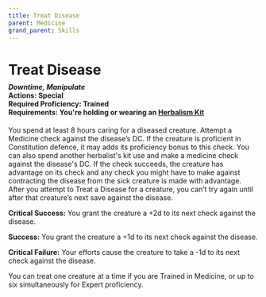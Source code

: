 ```yaml
---
title: Treat Disease
parent: Medicine
grand_parent: Skills
---
```


# Treat Disease

<div style="margin-top:-10px;"></div>

#### *Downtime, Manipulate*<br>**Actions:** Special<br>**Required Proficiency:** Trained<br>**Requirements:** You're holding or wearing an [Herbalism Kit](https://stormchaserroleplaying.com/stormchaserRPG/Equipment/Tools/Herbalism/)
You spend at least 8 hours caring for a diseased creature. Attempt a Medicine check against the disease’s DC. If the creature is proficient in Constitution defence, it may adds its proficiency bonus to this check. You can also spend another herbalist's kit use and make a medicine check against the disease's DC. If the check succeeds, the creature has advantage on its check and any check you might have to make against contracting the disease from the sick creature is made with advantage. After you attempt to Treat a Disease for a creature, you can’t try again until after that creature’s next save against the disease.

**Critical Success:** You grant the creature a +2d to its next check against the disease.

**Success:** You grant the creature a +1d to its next check against the disease.

**Critical Failure:** Your efforts cause the creature to take a -1d to its next check against the disease.

You can treat one creature at a time if you are Trained in Medicine, or up to six simultaneously for Expert proficiency.
